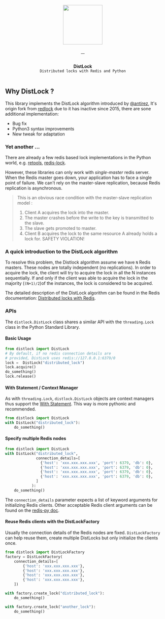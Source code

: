 <p align="center">
  <img width="128" src="https://user-images.githubusercontent.com/58973699/128501380-f3f9b918-9cdd-4329-a849-4faa645f3ab9.png">  
</p>

<p align="center">
  <a href="LICENSE.md" target="_blank">
    <img src="https://badgen.net/badge/license/MIT/blue" alt="">
  </a>
  <a href="https://github.com/hnimminh/distlock/releases" target="_blank">
    <img src="https://badgen.net/github/tag/hnimminh/distlock" alt="">
  </a>
  <a href="https://pypi.org/project/distlock" target="_blank">
    <img src="https://img.shields.io/pypi/pyversions/distlock" alt="">
  </a>
  <a href="https://pypi.org/project/distlock" target="_blank">
    <img src="https://img.shields.io/badge/download- xyz- red" alt="">
  </a>
</p>

<p align="center">
  <br>
  <strong>DistLock</strong>
  <br>
  <code>Distributed locks with Redis and Python</code>
  <br><br>
</p>


## Why DistLock ?
This library implements the DistLock algorithm introduced by [@antirez](http://antirez.com/), It's origin fork from [redlock](https://github.com/glasslion/distlock) due to it has inactive since 2015, there are sone additional implementation:

* Bug fix
* Python3 syntax improvements
* New tweak for adaptation


### Yet another ...
There are already a few redis based lock implementations in the Python world, e.g.  [retools](https://github.com/bbangert/retools),  [redis-lock](https://pypi.python.org/pypi/redis-lock/0.2.0).

However, these libraries can only work with *single-master* redis server. When the Redis master goes down, your application has to face a single point of failure. We can't rely on the master-slave replication, because Redis replication is asynchronous.

> This is an obvious race condition with the master-slave replication model :
>  1. Client A acquires the lock into the master.
>  2. The master crashes before the write to the key is transmitted to the slave.
>  3. The slave gets promoted to master.
>  4. Client B acquires the lock to the same resource A already holds a lock for. SAFETY VIOLATION!

### A quick introduction to the DistLock algorithm
To resolve this problem, the Distlock algorithm assume we have `N` Redis masters. These nodes are totally independent (no replications). In order to acquire the lock, the client will try to acquire the lock in all the N instances sequentially. If and only if the client was able to acquire the lock in the majority (`(N+1)/2`)of the instances, the lock is considered to be acquired.

The detailed description of the DistLock algorithm can be found in the Redis documentation: [Distributed locks with Redis](http://redis.io/topics/distlock).

### APIs

The `distlock.DistLock` class shares a similar API with the `threading.Lock` class in the  Python Standard Library.

#### Basic Usage

```python
from distlock import DistLock
# By default, if no redis connection details are
# provided, DistLock uses redis://127.0.0.1:6379/0
lock =  DistLock("distributed_lock")
lock.acquire()
do_something()
lock.release()
```

#### With Statement / Context Manager

As with `threading.Lock`, `distlock.DistLock` objects are context managers thus support the [With Statement](https://docs.python.org/2/reference/datamodel.html#context-managers). This way is more pythonic and recommended.

```python
from distlock import DistLock
with DistLock("distributed_lock"):
    do_something()
```

#### Specify multiple Redis nodes

```python
from distlock import DistLock
with DistLock("distributed_lock",
              connection_details=[
                {'host': 'xxx.xxx.xxx.xxx', 'port': 6379, 'db': 0},
                {'host': 'xxx.xxx.xxx.xxx', 'port': 6379, 'db': 0},
                {'host': 'xxx.xxx.xxx.xxx', 'port': 6379, 'db': 0},
                {'host': 'xxx.xxx.xxx.xxx', 'port': 6379, 'db': 0},
              ]
            ):
    do_something()
```

The `connection_details` parameter expects a list of keyword arguments for initializing Redis clients.
Other acceptable Redis client arguments  can be found on the [redis-py doc](http://redis-py.readthedocs.org/en/latest/#redis.StrictRedis).

#### Reuse Redis clients with the DistLockFactory

Usually the connection details of the Redis nodes are fixed. `DistLockFactory` can help reuse them, create multiple DistLocks but only initialize the clients once.

```python
from distlock import DistLockFactory
factory = DistLockFactory(
    connection_details=[
        {'host': 'xxx.xxx.xxx.xxx'},
        {'host': 'xxx.xxx.xxx.xxx'},
        {'host': 'xxx.xxx.xxx.xxx'},
        {'host': 'xxx.xxx.xxx.xxx'},
    ])

with factory.create_lock("distributed_lock"):
    do_something()

with factory.create_lock("another_lock"):
    do_something()
```
